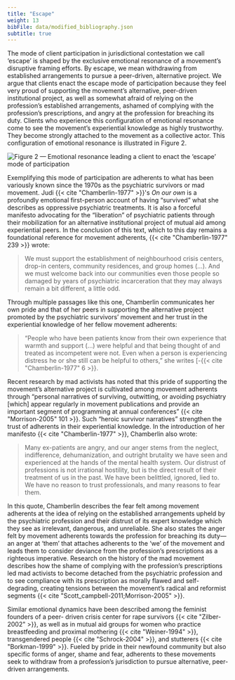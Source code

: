 ```yaml
---
title: "Escape"
weight: 13
bibFile: data/modified_bibliography.json
subtitle: true
---
```


The mode of client participation in jurisdictional contestation we call ‘escape’ is shaped by the exclusive emotional resonance of a movement’s disruptive framing efforts. By escape, we mean withdrawing from established arrangements to pursue a peer-driven, alternative project. We argue that clients enact the escape mode of participation because they feel very proud of supporting the movement’s alternative, peer-driven institutional project, as well as somewhat afraid of relying on the profession’s established arrangements, ashamed of complying with the profession’s prescriptions, and angry at the profession for breaching its duty. Clients who experience this configuration of emotional resonance come to see the movement’s experiential knowledge as highly trustworthy. They become strongly attached to the movement as a collective actor. This configuration of emotional resonance is illustrated in Figure 2.

![Figure 2 — Emotional resonance leading a client to enact the ‘escape’ mode of participation](https://upload.wikimedia.org/wikipedia/commons/d/dd/Figure_2_Escape.png)

Exemplifying this mode of participation are adherents to what has been variously known since the 1970s as the psychiatric survivors or mad movement. Judi {{< cite "Chamberlin-1977" >}}'s _On our own_ is a profoundly emotional first-person account of having “survived” what she describes as oppressive psychiatric treatments. It is also a forceful manifesto advocating for the “liberation” of psychiatric patients through their mobilization for an alternative institutional project of mutual aid among experiential peers. In the conclusion of this text, which to this day remains a foundational reference for movement adherents, {{< cite "Chamberlin-1977" 239 >}} wrote:

> We must support the establishment of neighbourhood crisis centers, drop-in centers, community residences, and group homes (…). And we must welcome back into our communities even those people so damaged by years of psychiatric incarceration that they may always remain a bit different, a little odd.

Through multiple passages like this one, Chamberlin communicates her own pride and that of her peers in supporting the alternative project promoted by the psychiatric survivors’ movement and her trust in the experiential knowledge of her fellow movement adherents:

> “People who have been patients know from their own experience that warmth and support (…) were helpful and that being thought of and treated as incompetent were not. Even when a person is experiencing distress he or she still can be helpful to others,” she writes [-{{< cite "Chamberlin-1977" 6 >}}.

Recent research by mad activists has noted that this pride of supporting the movement’s alternative project is cultivated among movement adherents through “personal narratives of surviving, outwitting, or avoiding psychiatry [which] appear regularly in movement publications and provide an important segment of programming at annual conferences” {{< cite "Morrison-2005" 101 >}}. Such “heroic survivor narratives” strengthen the trust of adherents in their experiential knowledge. In the introduction of her manifesto {{< cite "Chamberlin-1977" >}}, Chamberlin also wrote:

> Many ex-patients are angry, and our anger stems from the neglect, indifference, dehumanization, and outright brutality we have seen and experienced at the hands of the mental health system. Our distrust of professions is not irrational hostility, but is the direct result of their treatment of us in the past. We have been belittled, ignored, lied to. We have no reason to trust professionals, and many reasons to fear them.

In this quote, Chamberlin describes the fear felt among movement adherents at the idea of relying on the established arrangements upheld by the psychiatric profession and their distrust of its expert knowledge which they see as irrelevant, dangerous, and unreliable. She also states the anger felt by movement adherents towards the profession for breaching its duty—an anger at ‘them’ that attaches adherents to the ‘we’ of the movement and leads them to consider deviance from the profession’s prescriptions as a righteous imperative. Research on the history of the mad movement describes how the shame of complying with the profession’s prescriptions led mad activists to become detached from the psychiatric profession and to see compliance with its prescription as morally flawed and self-degrading, creating tensions between the movement’s radical and reformist segments {{< cite "Scott_campbell-2011;Morrison-2005" >}}.

Similar emotional dynamics have been described among the feminist founders of a peer- driven crisis center for rape survivors {{< cite "Zilber-2002" >}}, as well as in mutual aid groups for women who practice breastfeeding and proximal mothering {{< cite "Weiner-1994" >}}, transgendered people {{< cite "Schrock-2004" >}}, and stutterers {{< cite "Borkman-1999" >}}. Fueled by pride in their newfound community but also specific forms of anger, shame and fear, adherents to these movements seek to withdraw from a profession’s jurisdiction to pursue alternative, peer-driven arrangements.
